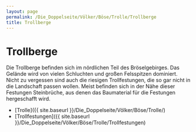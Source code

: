 ```yaml
---
layout: page
permalink: /Die_Doppelseite/Völker/Böse/Trolle/Trollberge
title: Trollberge
---
```


# Trollberge

Die Trollberge befinden sich im nördlichen Teil des Bröselgebirges. Das Gelände wird von vielen Schluchten und großen Felsspitzen dominiert. Nicht zu vergessen sind auch die riesigen Trollfestungen, die so gar nicht in die Landschaft passen wollen. Meist befinden sich in der Nähe dieser Festungen Steinbrüche, aus denen das Baumaterial für die Festungen hergeschafft wird.

- [Trolle]({{ site.baseurl }}/Die_Doppelseite/Völker/Böse/Trolle/)
- [Trollfestungen]({{ site.baseurl }}/Die_Doppelseite/Völker/Böse/Trolle/Trollfestungen)
